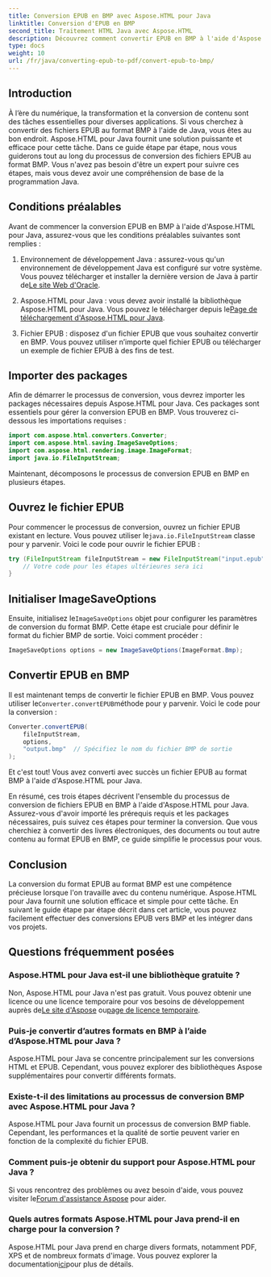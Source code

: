 ```yaml
---
title: Conversion EPUB en BMP avec Aspose.HTML pour Java
linktitle: Conversion d'EPUB en BMP
second_title: Traitement HTML Java avec Aspose.HTML
description: Découvrez comment convertir EPUB en BMP à l'aide d'Aspose.HTML pour Java. Guide étape par étape pour une transformation de contenu efficace.
type: docs
weight: 10
url: /fr/java/converting-epub-to-pdf/convert-epub-to-bmp/
---
```


## Introduction

À l’ère du numérique, la transformation et la conversion de contenu sont des tâches essentielles pour diverses applications. Si vous cherchez à convertir des fichiers EPUB au format BMP à l'aide de Java, vous êtes au bon endroit. Aspose.HTML pour Java fournit une solution puissante et efficace pour cette tâche. Dans ce guide étape par étape, nous vous guiderons tout au long du processus de conversion des fichiers EPUB au format BMP. Vous n'avez pas besoin d'être un expert pour suivre ces étapes, mais vous devez avoir une compréhension de base de la programmation Java.

## Conditions préalables

Avant de commencer la conversion EPUB en BMP à l'aide d'Aspose.HTML pour Java, assurez-vous que les conditions préalables suivantes sont remplies :

1.  Environnement de développement Java : assurez-vous qu'un environnement de développement Java est configuré sur votre système. Vous pouvez télécharger et installer la dernière version de Java à partir de[Le site Web d'Oracle](https://www.oracle.com/java/technologies/javase-downloads.html).

2.  Aspose.HTML pour Java : vous devez avoir installé la bibliothèque Aspose.HTML pour Java. Vous pouvez le télécharger depuis le[Page de téléchargement d'Aspose.HTML pour Java](https://releases.aspose.com/html/java/).

3. Fichier EPUB : disposez d'un fichier EPUB que vous souhaitez convertir en BMP. Vous pouvez utiliser n’importe quel fichier EPUB ou télécharger un exemple de fichier EPUB à des fins de test.

## Importer des packages

Afin de démarrer le processus de conversion, vous devrez importer les packages nécessaires depuis Aspose.HTML pour Java. Ces packages sont essentiels pour gérer la conversion EPUB en BMP. Vous trouverez ci-dessous les importations requises :

```java
import com.aspose.html.converters.Converter;
import com.aspose.html.saving.ImageSaveOptions;
import com.aspose.html.rendering.image.ImageFormat;
import java.io.FileInputStream;
```

Maintenant, décomposons le processus de conversion EPUB en BMP en plusieurs étapes.

## Ouvrez le fichier EPUB

 Pour commencer le processus de conversion, ouvrez un fichier EPUB existant en lecture. Vous pouvez utiliser le`java.io.FileInputStream` classe pour y parvenir. Voici le code pour ouvrir le fichier EPUB :

```java
try (FileInputStream fileInputStream = new FileInputStream("input.epub")) {
    // Votre code pour les étapes ultérieures sera ici
}
```

## Initialiser ImageSaveOptions

 Ensuite, initialisez le`ImageSaveOptions` objet pour configurer les paramètres de conversion du format BMP. Cette étape est cruciale pour définir le format du fichier BMP de sortie. Voici comment procéder :

```java
ImageSaveOptions options = new ImageSaveOptions(ImageFormat.Bmp);
```

## Convertir EPUB en BMP

 Il est maintenant temps de convertir le fichier EPUB en BMP. Vous pouvez utiliser le`Converter.convertEPUB`méthode pour y parvenir. Voici le code pour la conversion :

```java
Converter.convertEPUB(
    fileInputStream,
    options,
    "output.bmp"  // Spécifiez le nom du fichier BMP de sortie
);
```

Et c'est tout! Vous avez converti avec succès un fichier EPUB au format BMP à l'aide d'Aspose.HTML pour Java.

En résumé, ces trois étapes décrivent l'ensemble du processus de conversion de fichiers EPUB en BMP à l'aide d'Aspose.HTML pour Java. Assurez-vous d'avoir importé les prérequis requis et les packages nécessaires, puis suivez ces étapes pour terminer la conversion. Que vous cherchiez à convertir des livres électroniques, des documents ou tout autre contenu au format EPUB en BMP, ce guide simplifie le processus pour vous.

## Conclusion

La conversion du format EPUB au format BMP est une compétence précieuse lorsque l'on travaille avec du contenu numérique. Aspose.HTML pour Java fournit une solution efficace et simple pour cette tâche. En suivant le guide étape par étape décrit dans cet article, vous pouvez facilement effectuer des conversions EPUB vers BMP et les intégrer dans vos projets.

## Questions fréquemment posées

### Aspose.HTML pour Java est-il une bibliothèque gratuite ?
Non, Aspose.HTML pour Java n'est pas gratuit. Vous pouvez obtenir une licence ou une licence temporaire pour vos besoins de développement auprès de[Le site d'Aspose](https://purchase.aspose.com/buy) ou[page de licence temporaire](https://purchase.aspose.com/temporary-license/).

### Puis-je convertir d’autres formats en BMP à l’aide d’Aspose.HTML pour Java ?
Aspose.HTML pour Java se concentre principalement sur les conversions HTML et EPUB. Cependant, vous pouvez explorer des bibliothèques Aspose supplémentaires pour convertir différents formats.

### Existe-t-il des limitations au processus de conversion BMP avec Aspose.HTML pour Java ?
Aspose.HTML pour Java fournit un processus de conversion BMP fiable. Cependant, les performances et la qualité de sortie peuvent varier en fonction de la complexité du fichier EPUB.

### Comment puis-je obtenir du support pour Aspose.HTML pour Java ?
 Si vous rencontrez des problèmes ou avez besoin d'aide, vous pouvez visiter le[Forum d'assistance Aspose](https://forum.aspose.com/) pour aider.

### Quels autres formats Aspose.HTML pour Java prend-il en charge pour la conversion ?
 Aspose.HTML pour Java prend en charge divers formats, notamment PDF, XPS et de nombreux formats d'image. Vous pouvez explorer la documentation[ici](https://reference.aspose.com/html/java/)pour plus de détails.
